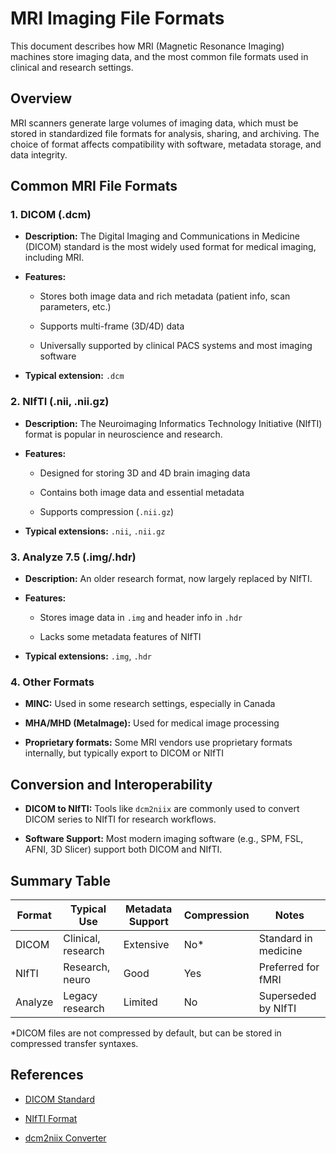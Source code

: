 # MRI Imaging File Formats

This document describes how MRI (Magnetic Resonance Imaging) machines store imaging data, and the most common file formats used in clinical and research settings.

## Overview

MRI scanners generate large volumes of imaging data, which must be stored in standardized file formats for analysis, sharing, and archiving. The choice of format affects compatibility with software, metadata storage, and data integrity.

## Common MRI File Formats

### 1. DICOM (.dcm)

* **Description:** The Digital Imaging and Communications in Medicine (DICOM) standard is the most widely used format for medical imaging, including MRI.

* **Features:**

  * Stores both image data and rich metadata (patient info, scan parameters, etc.)

  * Supports multi-frame (3D/4D) data

  * Universally supported by clinical PACS systems and most imaging software

* **Typical extension:** `.dcm`

### 2. NIfTI (.nii, .nii.gz)

* **Description:** The Neuroimaging Informatics Technology Initiative (NIfTI) format is popular in neuroscience and research.

* **Features:**

  * Designed for storing 3D and 4D brain imaging data

  * Contains both image data and essential metadata

  * Supports compression (`.nii.gz`)

* **Typical extensions:** `.nii`, `.nii.gz`

### 3. Analyze 7.5 (.img/.hdr)

* **Description:** An older research format, now largely replaced by NIfTI.

* **Features:**

  * Stores image data in `.img` and header info in `.hdr`

  * Lacks some metadata features of NIfTI

* **Typical extensions:** `.img`, `.hdr`

### 4. Other Formats

* **MINC:** Used in some research settings, especially in Canada

* **MHA/MHD (MetaImage):** Used for medical image processing

* **Proprietary formats:** Some MRI vendors use proprietary formats internally, but typically export to DICOM or NIfTI

## Conversion and Interoperability

* **DICOM to NIfTI:** Tools like `dcm2niix` are commonly used to convert DICOM series to NIfTI for research workflows.

* **Software Support:** Most modern imaging software (e.g., SPM, FSL, AFNI, 3D Slicer) support both DICOM and NIfTI.

## Summary Table

| Format  | Typical Use        | Metadata Support | Compression | Notes                |
| ------- | ------------------ | ---------------- | ----------- | -------------------- |
| DICOM   | Clinical, research | Extensive        | No\*        | Standard in medicine |
| NIfTI   | Research, neuro    | Good             | Yes         | Preferred for fMRI   |
| Analyze | Legacy research    | Limited          | No          | Superseded by NIfTI  |

\*DICOM files are not compressed by default, but can be stored in compressed transfer syntaxes.

## References

* [DICOM Standard](https://www.dicomstandard.org/)

* [NIfTI Format](https://nifti.nimh.nih.gov/)

* [dcm2niix Converter](https://github.com/rordenlab/dcm2niix)

